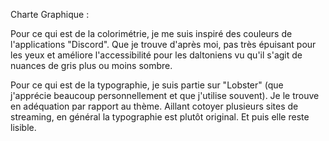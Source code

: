 Charte Graphique :

Pour ce qui est de la colorimétrie, je me suis inspiré des couleurs de l'applications "Discord". Que je trouve d'après moi, pas très épuisant pour les yeux et améliore l'accessibilité pour les daltoniens vu qu'il s'agit de nuances de gris plus ou moins sombre.

Pour ce qui est de la typographie, je suis partie sur "Lobster" (que j'apprécie beaucoup personnellement et que j'utilise souvent). Je le trouve en adéquation par rapport au thème. Aillant cotoyer plusieurs sites de streaming, en général la typographie est plutôt original. Et puis elle reste lisible.